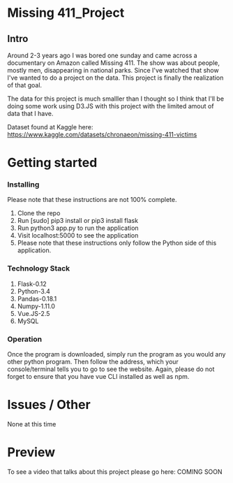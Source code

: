 # Missing 411_Project
## Intro

Around 2-3 years ago I was bored one sunday and came across a documentary on Amazon called Missing 411. The show was about people, mostly men, disappearing in national parks. Since I've watched that show I've wanted to do a project on the data. This project is finally the realization of that goal. 

The data for this project is much smalller than I thought so I think that I'll be doing some work using D3.JS with this project with the limited amout of data that I have.

Dataset found at Kaggle here: 
https://www.kaggle.com/datasets/chronaeon/missing-411-victims


# Getting started
### Installing

Please note that these instructions are not 100% complete. 

1. Clone the repo
2. Run [sudo] pip3 install or pip3 install flask
3. Run python3 app.py to run the application
4. Visit localhost:5000 to see the application
5. Please note that these instructions only follow the Python side of this application.

### Technology Stack

1. Flask-0.12
2. Python-3.4
3. Pandas-0.18.1
4. Numpy-1.11.0
5. Vue.JS-2.5
6. MySQL

### Operation

Once the program is downloaded, simply run the program as you would any other python program.
Then follow the address, which your console/terminal tells you to go to see the
website. Again, please do not forget to ensure that you have vue CLI installed
as well as npm.

# Issues / Other

None at this time

# Preview

To see a video that talks about this project please go here: COMING SOON